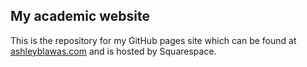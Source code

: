 ## My academic website

This is the repository for my GitHub pages site which can be found at [ashleyblawas.com](https://ashleyblawas.cp,) and is hosted by Squarespace. 

